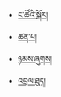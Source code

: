 - [ང་ཚོའི་སྐོར།](about_us.md)
- [ཚན་པ།](catagories/catalog.md)
- [ཉམས་ཞུགས།](join_us.md)
- [འབྲལ་ཐུད།](contact.md)
